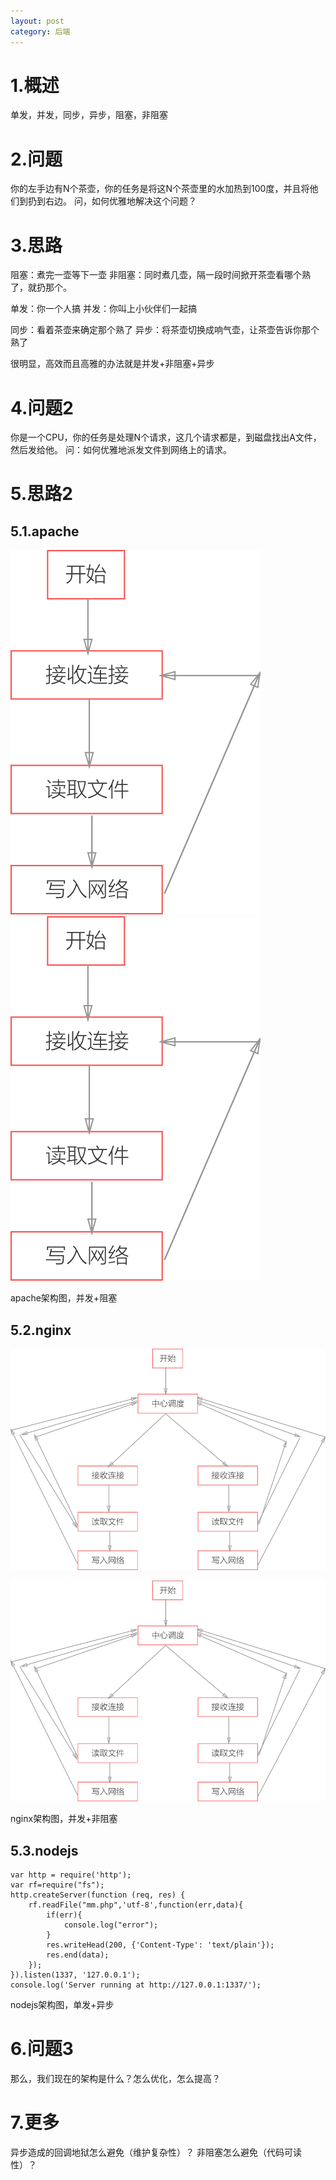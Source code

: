 ```yaml
---
layout: post
category: 后端
---
```


# 1.概述
单发，并发，同步，异步，阻塞，非阻塞

# 2.问题
你的左手边有N个茶壶，你的任务是将这N个茶壶里的水加热到100度，并且将他们到扔到右边。
问，如何优雅地解决这个问题？

# 3.思路
阻塞：煮完一壶等下一壶
非阻塞：同时煮几壶，隔一段时间掀开茶壶看哪个熟了，就扔那个。

单发：你一个人搞
并发：你叫上小伙伴们一起搞

同步：看着茶壶来确定那个熟了
异步：将茶壶切换成响气壶，让茶壶告诉你那个熟了

很明显，高效而且高雅的办法就是并发+非阻塞+异步

# 4.问题2
你是一个CPU，你的任务是处理N个请求，这几个请求都是，到磁盘找出A文件，然后发给他。
问：如何优雅地派发文件到网络上的请求。

# 5.思路2

## 5.1.apache

![Picture1](/assets/img/Picture1.png)
![Picture1](/assets/img/Picture1.png)

apache架构图，并发+阻塞

## 5.2.nginx

![Picture2](/assets/img/Picture2.png)


![Picture2](/assets/img/Picture2.png)

nginx架构图，并发+非阻塞

## 5.3.nodejs

```
var http = require('http');
var rf=require("fs");  
http.createServer(function (req, res) {
	rf.readFile("mm.php",'utf-8',function(err,data){  
	    if(err){  
	        console.log("error");  
	    }
	    res.writeHead(200, {'Content-Type': 'text/plain'});
	    res.end(data);
	});
}).listen(1337, '127.0.0.1');
console.log('Server running at http://127.0.0.1:1337/');
```

nodejs架构图，单发+异步

# 6.问题3
那么，我们现在的架构是什么？怎么优化，怎么提高？

# 7.更多
异步造成的回调地狱怎么避免（维护复杂性）？
非阻塞怎么避免（代码可读性）？




